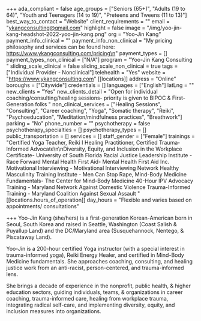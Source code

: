 +++
ada_compliant = false
age_groups = ["Seniors (65+)", "Adults (19 to 64)", "Youth and Teenagers (14 to 19)", "Preteens and Tweens (11 to 13)"]
best_way_to_contact = "Website"
client_requirements = ""
email = "ykangconsulting@gmail.com"
highlight = false
image = "/img/yoo-jin-kang-headshot-2022-yoo-jin-kang.png"
org = "Yoo-Jin Kang"
payment_info_clinical = ""
payment_info_non_clinical = "My pricing philosophy and services can be found here: https://www.ykangconsulting.com/pricing\n"
payment_types = []
payment_types_non_clinical = ["N/A"]
program = "Yoo-Jin Kang Consulting "
sliding_scale_clinical = false
sliding_scale_non_clinical = true
tags = ["Individual Provider - Nonclinical"]
telehealth = "Yes"
website = "https://www.ykangconsulting.com"
[[locations]]
address = "Online"
boroughs = ["Citywide"]
credentials = []
languages = ["English"]
latLng = ""
new_clients = "Yes"
new_clients_detail = "Open for individual coaching/consulting/healing sessions- priority is given to BIPOC & First-Generation folks "
non_clinical_services = ["Healing Sessions", "Consulting", "Career coaching", "Yoga", "Somatic therapy", "Reiki", "Psychoeducation", "Meditation/mindfulness practices", "Breathwork"]
parking = "No"
phone_number = ""
psychotherapy = false
psychotherapy_specialties = []
psychotherapy_types = []
public_transportation = []
services = []
staff_gender = ["Female"]
trainings = "Certified Yoga Teacher, Reiki I Healing Practitioner, Certified Trauma-Informed Advocate\n\nDiversity, Equity, and Inclusion in the Workplace Certificate- University of South Florida  Racial Justice Leadership Institute - Race Forward   Mental Health First Aid- Mental Health First Aid Inc.  Motivational Interviewing - Motivational Interviewing Network   Healthy Masculinity Training Institute - Men Can Stop Rape,  Mind-Body Medicine Fundamentals- The Center for Mind-Body Medicine    40-Hour IPV Advocacy Training - Maryland Network Against Domestic Violence   Trauma-Informed Training - Maryland Coalition Against Sexual Assault "
[[locations.hours_of_operation]]
day_hours = "Flexible and varies based on appointments/ consultations"

+++
Yoo-Jin Kang (she/hers) is a first-generation Korean-American born in Seoul, South Korea and raised in Seattle, Washington (Coast Salish & Puyallup Land) and the DC/Maryland area (Susquehannock, Nentego, & Piscataway Land). 

Yoo-Jin is a 200-hour certified Yoga instructor (with a special interest in trauma-informed yoga), Reiki Energy Healer, and certified in Mind-Body Medicine fundamentals. She approaches coaching, consulting, and healing justice work from an anti-racist, person-centered, and trauma-informed lens. 

She brings a decade of experience in the nonprofit, public health, & higher education sectors, guiding individuals, teams, & organizations in career coaching, trauma-informed care, healing from workplace trauma, integrating radical self-care, and implementing diversity, equity, and inclusion measures into organizations.